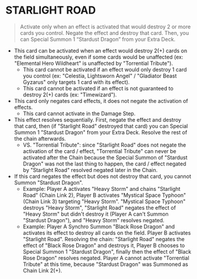 # STARLIGHT ROAD

> Activate only when an effect is activated that would destroy 2 or more cards you control. Negate the effect and destroy that card. Then, you can Special Summon 1 “Stardust Dragon” from your Extra Deck.

*   This card can be activated when an effect would destroy 2(+) cards on the field simultaneously, even if some cards would be unaffected (ex: "Elemental Hero Wildheart" is unaffected by "Torrential Tribute").
    *   This card cannot be activated if an effect would only destroy 1 card you control (ex: "Celestia, Lightsworn Angel" / "Gladiator Beast Gyzarus" only targets 1 card with its effect).
    *   This card cannot be activated if an effect is not guaranteed to destroy 2(+) cards (ex: "Timewizard").
*   This card only negates card effects, it does not negate the activation of effects.
    *   This card cannot activate in the Damage Step.
*   This effect resolves sequentially. First, negate the effect and destroy that card, then (if "Starlight Road" destroyed that card) you can Special Summon 1 "Stardust Dragon" from your Extra Deck. Resolve the rest of the chain afterwards.
    *   VS. "Torrential Tribute": since "Starlight Road" does not negate the activation of the card / effect, "Torrential Tribute" can never be activated after the Chain because the Special Summon of "Stardust Dragon" was not the last thing to happen, the card / effect negated by "Starlight Road" resolved negated later in the Chain.
*   If this card negates the effect but does not destroy that card, you cannot Summon "Stardust Dragon".
    *   Example: Player A activates "Heavy Storm" and chains "Starlight Road" (Chain Link 2), Player B activates "Mystical Space Typhoon" (Chain Link 3) targeting "Heavy Storm". "Mystical Space Typhoon" destroys "Heavy Storm", "Starlight Road" negates the effect of "Heavy Storm" but didn't destroy it (Player A can't Summon "Stardust Dragon"), and "Heavy Storm" resolves negated.
    *   Example: Player A Synchro Summon "Black Rose Dragon" and activates its effect to destroy all cards on the field. Player B activates "Starlight Road". Resolving the chain: "Starlight Road" negates the effect of "Black Rose Dragon" and destroys it, Player B chooses to Special Summon 1 "Stardust Dragon", finally then the effect of "Black Rose Dragon" resolves negated. Player A cannot activate "Torrential Tribute" at this time, because "Stardust Dragon" was Summoned as Chain Link 2(+).
